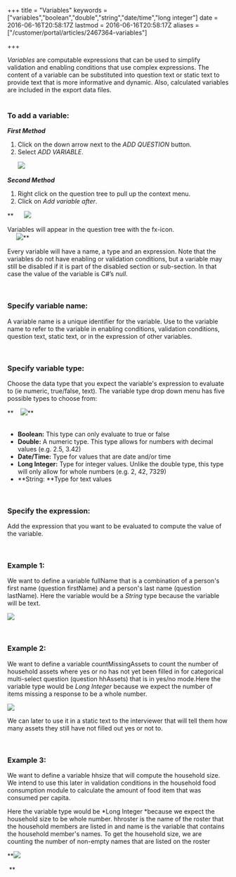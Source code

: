 +++
title = "Variables"
keywords = ["variables","boolean","double","string","date/time","long integer"]
date = 2016-06-16T20:58:17Z
lastmod = 2016-06-16T20:58:17Z
aliases = ["/customer/portal/articles/2467364-variables"]

+++

*Variables* are computable expressions that can be used to simplify
validation and enabling conditions that use complex expressions. The
content of a variable can be substituted into question text or static
text to provide text that is more informative and dynamic. Also,
calculated variables are included in the export data files.  
 

### To add a variable:

  
  
***First Method***

1.  Click on the down arrow next to the *ADD QUESTION* button.
2.  Select *ADD VARIABLE*.

  
      ![](/images/643283.png)  
  
  
***Second Method***

1.  Right click on the question tree to pull up the context menu.
2.  Click on *Add variable after*.

**      ![](/images/643300.png)  
  
  
Variables will appear in the question tree with the fx-icon.  
     ![](/images/643317.png)**  
  
  
  
Every variable will have a name, a type and an expression. Note that the
variables do not have enabling or validation conditions, but a variable
may still be disabled if it is part of the disabled section or
sub-section. In that case the value of the variable is C\#’s *null*.  
  
 

###  Specify variable name:

  
  
A variable name is a unique identifier for the variable. Use to the
variable name to refer to the variable in enabling conditions,
validation conditions, question text, static text, or in the expression
of other variables.  
  
 

### Specify variable type:

  
Choose the data type that you expect the variable's expression to
evaluate to (ie numeric, true/false, text). The variable type drop down
menu has five possible types to choose from:  
  
**    ![](/images/643303.png)**  
 

-   ****Boolean:**** This type can only evaluate to true or false
-   **Double:** A numeric type. This type allows for numbers with
    decimal values (e.g. 2.5, 3.42)
-   **Date/Time:** Type for values that are date and/or time
-   **Long Integer:** Type for integer values. Unlike the double type,
    this type will only allow for whole numbers (e.g. 2, 42, 7329)
-   **String: **Type for text values

 

### Specify the expression:

  
Add the expression that you want to be evaluated to compute the value of
the variable.  
  
 

### Example 1:

  
We want to define a variable fullName that is a combination of a
person's first name (question firstName) and a person's last name
(question lastName). Here the variable would be a *String* type because
the variable will be text.  
  
**![](/images/643349.png)**  
  
 

### Example 2:

  
We want to define a variable countMissingAssets to count the number of
household assets where yes or no has not yet been filled in for
categorical multi-select question (question hhAssets) that is in yes/no
mode.Here the variable type would be *Long Integer* because we expect
the number of items missing a response to be a whole number.  
  
**![](/images/643362.png)**  
  
  
We can later to use it in a static text to the interviewer that will
tell them how many assets they still have not filled out yes or not
to.  
  
 

### Example 3:

  
We want to define a variable hhsize that will compute the household
size. We intend to use this later in validation conditions in the
household food consumption module to calculate the amount of food item
that was consumed per capita.  
  
Here the variable type would be *Long Integer *because we expect the
household size to be whole number. hhroster is the name of the roster
that the household members are listed in and name is the variable that
contains the household member's names. To get the household size, we are
counting the number of non-empty names that are listed on the roster  
  
**![](/images/643351.png)  
  
  
 **
